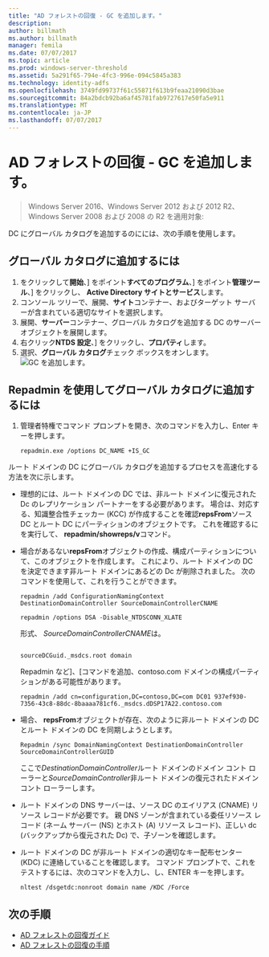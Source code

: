```yaml
---
title: "AD フォレストの回復 - GC を追加します。"
description: 
author: billmath
ms.author: billmath
manager: femila
ms.date: 07/07/2017
ms.topic: article
ms.prod: windows-server-threshold
ms.assetid: 5a291f65-794e-4fc3-996e-094c5845a383
ms.technology: identity-adfs
ms.openlocfilehash: 3749fd99737f61c55871f613b9feaa21090d3bae
ms.sourcegitcommit: 84a2bdcb92ba6af45781fab9727617e50fa5e911
ms.translationtype: MT
ms.contentlocale: ja-JP
ms.lasthandoff: 07/07/2017
---
```

# <a name="ad-forest-recovery---adding-the-gc"></a>AD フォレストの回復 - GC を追加します。 

>Windows Server 2016、Windows Server 2012 および 2012 R2、Windows Server 2008 および 2008 の R2 を適用対象:

 DC にグローバル カタログを追加するのにには、次の手順を使用します。  
  
## <a name="to-add-the-global-catalog"></a>グローバル カタログに追加するには  
  
1.  をクリックして**開始**、] をポイント**すべてのプログラム**、] をポイント**管理ツール**、] をクリックし、 **Active Directory サイトとサービス**します。  
2.  コンソール ツリーで、展開、**サイト**コンテナー、およびターゲット サーバーが含まれている適切なサイトを選択します。  
3.  展開、**サーバー**コンテナー、グローバル カタログを追加する DC のサーバー オブジェクトを展開します。  
4.  右クリック**NTDS 設定**、] をクリックし、**プロパティ**します。  
5.  選択、**グローバル カタログ**チェック ボックスをオンします。  
![GC を追加します。](media/AD-Forest-Recovery-Add-GC/addgc1.png)
  
## <a name="to-add-the-global-catalog-using-repadmin"></a>Repadmin を使用してグローバル カタログに追加するには  
  
1.  管理者特権でコマンド プロンプトを開き、次のコマンドを入力し、Enter キーを押します。  
  
    ```  
    repadmin.exe /options DC_NAME +IS_GC  
    ```  
  
 ルート ドメインの DC にグローバル カタログを追加するプロセスを高速化する方法を次に示します。  
  
-   理想的には、ルート ドメインの DC では、非ルート ドメインに復元された Dc のレプリケーション パートナーをする必要があります。 場合は、対応する、知識整合性チェッカー (KCC) が作成することを確認**repsFrom**ソース DC とルート DC にパーティションのオブジェクトです。 これを確認するにを実行して、 **repadmin/showreps/v**コマンド。  
  
-   場合があるない**repsFrom**オブジェクトの作成、構成パーティションについて、このオブジェクトを作成します。 これにより、ルート ドメインの DC を決定できます非ルート ドメインにあるどの Dc が削除されました。 次のコマンドを使用して、これを行うことができます。  
  
    ```  
    repadmin /add ConfigurationNamingContext DestinationDomainController SourceDomainControllerCNAME  
    ```  
  
    ```  
    repadmin /options DSA -Disable_NTDSCONN_XLATE  
    ```  
  
     形式、 *SourceDomainControllerCNAME*は。  
  
    ```  
  
    sourceDCGuid._msdcs.root domain  
    ```  
  
     Repadmin など]、[コマンドを追加、contoso.com ドメインの構成パーティションがある可能性があります。  
  
    ```  
    repadmin /add cn=configuration,DC=contoso,DC=com DC01 937ef930-7356-43c8-88dc-8baaaa781cf6._msdcs.dDSP17A22.contoso.com  
    ```  
  
-   場合、 **repsFrom**オブジェクトが存在、次のように非ルート ドメインの DC とルート ドメインの DC を同期しようとします。  
  
    ```  
    Repadmin /sync DomainNamingContext DestinationDomainController SourceDomainControllerGUID  
    ```  
  
     ここで*DestinationDomainController*ルート ドメインのドメイン コント ローラーと*SourceDomainController*非ルート ドメインの復元されたドメイン コント ローラーします。  
  
-   ルート ドメインの DNS サーバーは、ソース DC のエイリアス (CNAME) リソース レコードが必要です。 親 DNS ゾーンが含まれている委任リソース レコード (ネーム サーバー (NS) とホスト (A) リソース レコード)、正しい dc (バックアップから復元された Dc) で、子ゾーンを確認します。  
  
-   ルート ドメインの DC が非ルート ドメインの適切なキー配布センター (KDC) に連絡していることを確認します。 コマンド プロンプトで、これをテストするには、次のコマンドを入力し、し、ENTER キーを押します。  
  
    ```  
    nltest /dsgetdc:nonroot domain name /KDC /Force  
    ```  
## <a name="next-steps"></a>次の手順

- [AD フォレストの回復ガイド](AD-Forest-Recovery-Guide.md)
- [AD フォレストの回復の手順](AD-Forest-Recovery-Procedures.md)  
